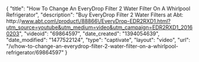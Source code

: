 {
    "title": "How To Change An EveryDrop Filter 2 Water Filter On A Whirlpool Refrigerator",
    "description": "Buy EveryDrop Filter 2 Water Filters at Abt: http:\/\/www.abt.com\/product\/88866\/EveryDrop-EDR2RXD1.html?utm_source=youtube&utm_medium=video&utm_campaign=EDR2RXD1_20160203",
    "videoid": "69864597",
    "date_created": "1394054639",
    "date_modified": "1477522124",
    "type": "captivate",
    "layout": "video",
    "url": "\/v\/how-to-change-an-everydrop-filter-2-water-filter-on-a-whirlpool-refrigerator\/69864597"
}